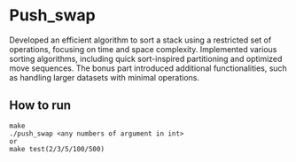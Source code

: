 # Push_swap
Developed an efficient algorithm to sort a stack using a restricted set of operations, focusing on time and space complexity. Implemented various sorting algorithms, including quick sort-inspired partitioning and optimized move sequences. The bonus part introduced additional functionalities, such as handling larger datasets with minimal operations.

## How to run
	make
	./push_swap <any numbers of argument in int>
	or
	make test(2/3/5/100/500)
